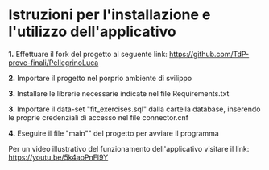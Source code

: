 # **Istruzioni per l'installazione e l'utilizzo dell'applicativo**

**1.** Effettuare il fork del progetto al seguente link: https://github.com/TdP-prove-finali/PellegrinoLuca

**2.** Importare il progetto nel porprio ambiente di svilippo

**3.** Installare le librerie necessarie indicate nel file Requirements.txt

**3.** Importare il data-set "fit_exercises.sql" dalla cartella database, inserendo le proprie credenziali di accesso nel file connector.cnf

**4.** Eseguire il file "main"" del progetto per avviare il programma

Per un video illustrativo del funzionamento dell'applicativo visitare il link: https://youtu.be/5k4aoPnFl9Y
